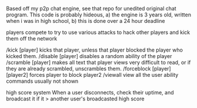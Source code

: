 Based off my p2p chat engine, see that repo for unedited original chat program.
This code is probably hideous, a) the engine is 3 years old, written when i was in high school, b) this is done over a 24 hour deadline

players compete to try to use various attacks to hack other players and kick them off the network

/kick [player] kicks that player, unless that player blocked the player who kicked them. 
/disable [player] disables a random ability of the player
/scramble [player] makes all text that player views very difficult to read, or if they are already scrambled, unscrambles them.
/forceblock [player] [player2] forces player to block player2
/viewall view all the user ability commands usually not shown


high score system
When a user disconnects, check their uptime, and broadcast it if it > another user's broadcasted high score